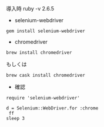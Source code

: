 導入時
ruby -v
2.6.5


- selenium-webdriver
```
gem install selenium-webdriver
```
- chromedriver
```
brew install chromedriver
```
もしくは
```
brew cask install chromedriver
```

- 確認
```
require 'selenium-webdriver'
 
d = Selenium::WebDriver.for :chrome
 ff
sleep 3
```